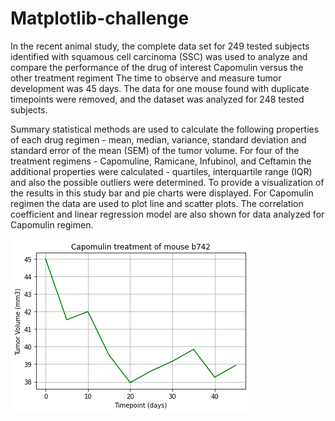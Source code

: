 # Matplotlib-challenge
 
 In the recent animal study, the complete data set for 249 tested subjects identified with squamous cell carcinoma (SSC) was used to analyze and compare the performance of the drug of interest Capomulin versus the other treatment regiment The time to observe and measure tumor development was 45 days.
 The data for one mouse found with duplicate timepoints were removed, and the dataset was analyzed for 248 tested subjects.

Summary statistical methods are used to calculate the following properties of each drug regimen - mean, median, variance, standard deviation and standard error of the mean (SEM) of the tumor volume. For four of the treatment regimens - Capomuline, Ramicane, Infubinol, and Ceftamin the additional properties were calculated - quartiles, interquartile range (IQR) and also the possible outliers were determined.
To provide a visualization of the results in this study bar and pie charts were displayed.  For Capomulin regimen the data are used to plot line and scatter plots. The correlation coefficient and linear regression model are also shown for data analyzed for Capomulin regimen.
 
![Line chart - Capomulin ](Pymaceuticals/Images/Capomulin_mouse_b742.png)
